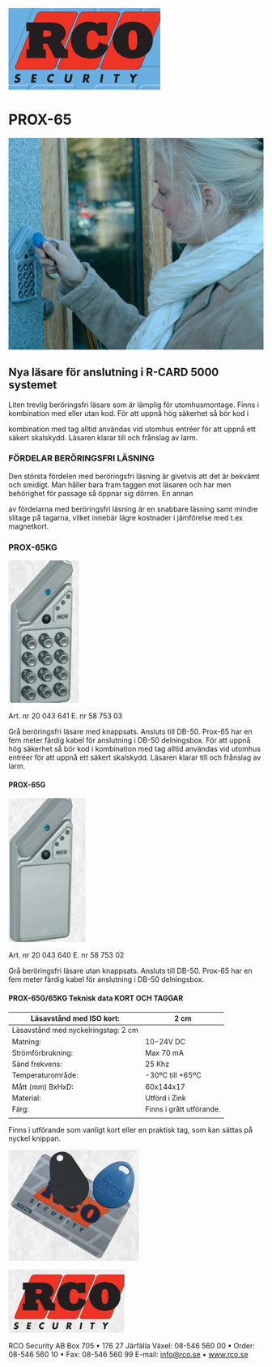 ![](_page_0_Picture_0.jpeg)

# **PROX-65**

![](_page_0_Picture_2.jpeg)

## Nya läsare för anslutning i R-CARD 5000 systemet

Liten trevlig beröringsfri läsare som är lämplig för utomhusmontage. Finns i kombination med eller utan kod. För att uppnå hög säkerhet så bör kod i

kombination med tag alltid användas vid utomhus entréer för att uppnå ett säkert skalskydd. Läsaren klarar till och frånslag av larm.

### FÖRDELAR BERÖRINGSFRI LÄSNING

Den största fördelen med beröringsfri läsning är givetvis att det är bekvämt och smidigt. Man håller bara fram taggen mot läsaren och har men behörighet för passage så öppnar sig dörren. En annan

av fördelarna med beröringsfri läsning är en snabbare läsning samt mindre slitage på tagarna, vilket innebär lägre kostnader i jämförelse med t.ex magnetkort.

### PROX-65KG

![](_page_1_Picture_4.jpeg)

Art. nr 20 043 641 E. nr 58 753 03

Grå beröringsfri läsare med knappsats. Ansluts till DB-50. Prox-65 har en fem meter färdig kabel för anslutning i DB-50 delningsbox. För att uppnå hög säkerhet så bör kod i kombination med tag alltid användas vid utomhus entréer för att uppnå ett säkert skalskydd. Läsaren klarar till och frånslag av larm.

#### PROX-65G

![](_page_1_Picture_8.jpeg)

Art. nr 20 043 640 E. nr 58 753 02

Grå beröringsfri läsare utan knappsats. Ansluts till DB-50. Prox-65 har en fem meter färdig kabel för anslutning i DB-50 delningsbox.

#### PROX-65G/65KG Teknisk data KORT OCH TAGGAR

| Läsavstånd med ISO kort:            | 2 cm                     |
|-------------------------------------|--------------------------|
| Läsavstånd med nyckelringstag: 2 cm |                          |
| Matning:                            | 10-24V DC                |
| Strömförbrukning:                   | Max 70 mA                |
| Sänd frekvens:                      | 25 Khz                   |
| Temperaturområde:                   | -30ºC till +65ºC         |
| Mått (mm) BxHxD:                    | 60x144x17                |
| Material:                           | Utförd i Zink            |
| Färg:                               | Finns i grått utförande. |
|                                     |                          |

Finns i utförande som vanligt kort eller en praktisk tag, som kan sättas på nyckel knippan.

![](_page_1_Picture_15.jpeg)

![](_page_1_Picture_16.jpeg)

RCO Security AB Box 705 • 176 27 Järfälla Växel: 08-546 560 00 • Order: 08-546 560 10 • Fax: 08-546 560 99 E-mail: info@rco.se • www.rco.se